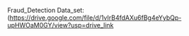 Fraud_Detection
Data_set: (https://drive.google.com/file/d/1vIrB4fdAXu6fBg4eYybQp-upHWOaM0GY/view?usp=drive_link
